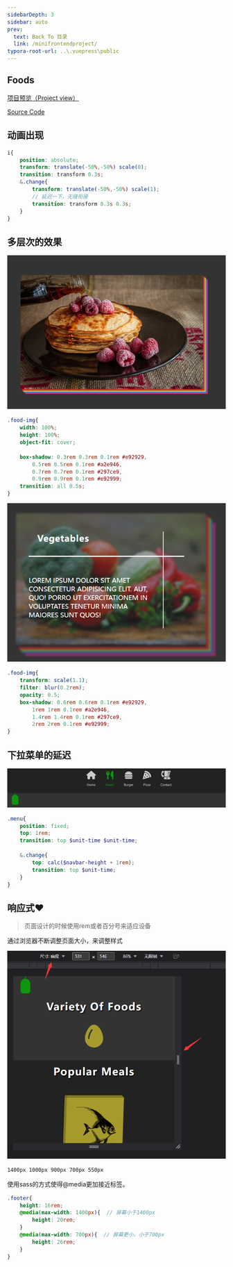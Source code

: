 ```yaml
---
sidebarDepth: 3
sidebar: auto
prev:
  text: Back To 目录
  link: /minifrontendproject/
typora-root-url: ..\.vuepress\public
---
```




## Foods

[项目预览（Project view）](https://q10viking.github.io/Mini-FrontEnd-project/44%20foods/dist/)

[Source Code](https://github.com/Q10Viking/Mini-FrontEnd-project/tree/main/44%20foods)

<common-progresson-snippet src="https://q10viking.github.io/Mini-FrontEnd-project/44%20foods/dist/"/>



## 动画出现

```scss
i{
    position: absolute;
    transform: translate(-50%,-50%) scale(0);
    transition: transform 0.3s;
    &.change{
        transform: translate(-50%,-50%) scale(1);
        // 延迟一下，无缝衔接
        transition: transform 0.3s 0.3s;
    }
}
```



## 多层次的效果

![image-20220921195142152](/images/minifrontendproject/image-20220921195142152.png)

```scss
.food-img{
    width: 100%;
    height: 100%;
    object-fit: cover;

    box-shadow: 0.3rem 0.3rem 0.1rem #e92929, 
        0.5rem 0.5rem 0.1rem #a2e946,
        0.7rem 0.7rem 0.1rem #297ce9, 
        0.9rem 0.9rem 0.1rem #e92999;
    transition: all 0.5s;
}
```

![image-20220921195931535](/images/minifrontendproject/image-20220921195931535.png)

```scss
.food-img{
    transform: scale(1.1);
    filter: blur(0.2rem);
    opacity: 0.5;
    box-shadow: 0.6rem 0.6rem 0.1rem #e92929, 
        1rem 1rem 0.1rem #a2e946,
        1.4rem 1.4rem 0.1rem #297ce9, 
        2rem 2rem 0.1rem #e92999;
}
```



## 下拉菜单的延迟

![image-20220921231719189](/images/minifrontendproject/image-20220921231719189.png)

```scss
.menu{
    position: fixed;
    top: 1rem;
    transition: top $unit-time $unit-time;
  
    &.change{
        top: calc($navbar-height + 1rem);
        transition: top $unit-time;
    }
}
```



## 响应式❤️

> 页面设计的时候使用rem或者百分号来适应设备

通过浏览器不断调整页面大小，来调整样式

![image-20220922003405151](/images/minifrontendproject/image-20220922003405151.png)

```css
1400px 1000px 900px 700px 550px
```

使用sass的方式使得@media更加接近标签。

```scss
.footer{
    height: 16rem;
    @media(max-width: 1400px){  // 屏幕小于1400px
        height: 20rem;   
    }
    @media(max-width: 700px){  // 屏幕更小，小于700px
        height: 26rem;
    }
}
```

